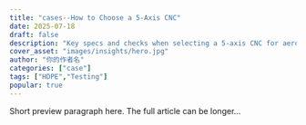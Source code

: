 ```yaml
---
title: "cases--How to Choose a 5-Axis CNC"
date: 2025-07-18
draft: false
description: "Key specs and checks when selecting a 5-axis CNC for aerospace parts."
cover_asset: "images/insights/hero.jpg"
author: "你的作者名"
categories: ["case"]  
tags: ["HDPE","Testing"]  
popular: true 
---
```


Short preview paragraph here. The full article can be longer...
